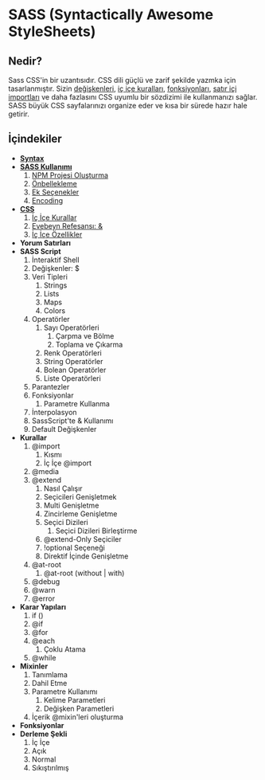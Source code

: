 # SASS (Syntactically Awesome StyleSheets)

## Nedir?

Sass CSS'in bir uzantısıdır. CSS dili güçlü ve zarif şekilde yazmka için tasarlanmıştır.
Sizin [değişkenleri](#), [iç içe kuralları](#), [fonksiyonları](#), [satır içi importları](#) ve daha fazlasını
CSS uyumlu bir sözdizimi ile kullanmanızı sağlar.
SASS büyük CSS sayfalarınızı organize eder ve kısa bir sürede hazır hale getirir.


## İçindekiler

* [**Syntax**](../master/Documentation/Syntax.md)
* [**SASS Kullanımı**](../master/Documentation/UsingSASS.md)
	1. [NPM Projesi Oluşturma](../master/Documentation/UsingSASS.md#npm-projesi-oluşturma)
	2. [Önbellekleme](../master/Documentation/UsingSASS.md#Önbellekleme)
	3. [Ek Seçenekler](../master/Documentation/UsingSASS.md#ek-seçenekler)
	5. [Encoding](../master/Documentation/UsingSASS.md#encoding)
* [**CSS**](../master/Documentation/CSS.md)
	1. [İç İçe Kurallar](../master/Documentation/CSS.md#İç-İçe-kurallar)
	2. [Evebeyn Refesansı: &](../master/Documentation/CSS.md#evebeyn-referansı-)
	3. [İç İçe Özellikler](../master/Documentation/CSS.md#İç-İçe-Özellikler)
* **Yorum Satırları**
* **SASS Script**
	1. İnteraktif Shell
	2. Değişkenler: $
	3. Veri Tipleri
		1. Strings
		2. Lists
		3. Maps
		4. Colors
	4. Operatörler
		1. Sayı Operatörleri
			1. Çarpma ve Bölme
			2. Toplama ve Çıkarma
		2. Renk Operatörleri
		3. String Operatörler
		4. Bolean Operatörler
		5. Liste Operatörleri
	5. Parantezler
	6. Fonksiyonlar
		1. Parametre Kullanma
	7. İnterpolasyon
	8. SassScript'te & Kullanımı
	9. Default Değişkenler
* **Kurallar**
	1. @import
		1. Kısmı
		2. İç İçe @import
	2. @media
	3. @extend
		1. Nasıl Çalışır
		2. Seçicileri Genişletmek
		3. Multi Genişletme
		4. Zincirleme Genişletme
		5. Seçici Dizileri
			1. Seçici Dizileri Birleştirme
		6. @extend-Only Seçiciler
		7. !optional Seçeneği
		8. Direktif İçinde Genişletme
	4. @at-root
		1. @at-root (without | with)
	5. @debug
	6. @warn
	7. @error
* **Karar Yapıları**
	1. if ()
	2. @if
	3. @for
	4. @each
		1. Çoklu Atama
	5. @while
* **Mixinler**
	1. Tanımlama
	2. Dahil Etme
	3. Parametre Kullanımı
		1. Kelime Parametleri
		2. Değişken Parametleri
	4. İçerik @mixin'leri oluşturma
* **Fonksiyonlar**
* **Derleme Şekli**
	1. İç İçe
	2. Açık
	3. Normal
	4. Sıkıştırılmış